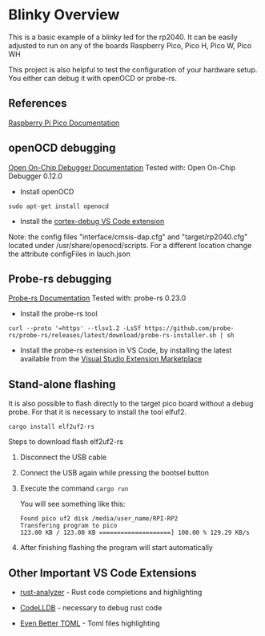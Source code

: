 Blinky Overview
===============

This is a basic example of a blinky led for the rp2040.
It can be easily adjusted to run on any of the boards Raspberry Pico, Pico H, Pico W, Pico WH

This project is also helpful to test the configuration of your hardware setup.
You either can debug it with openOCD or probe-rs.



References
----------

[Raspberry Pi Pico Documentation](https://www.raspberrypi.com/documentation/microcontrollers/raspberry-pi-pico.html)


openOCD debugging
-----------------

[Open On-Chip Debugger Documentation](https://openocd.org/pages/about.html)
Tested with: Open On-Chip Debugger 0.12.0

+ Install openOCD
```
sudo apt-get install openocd
```
+ Install the [cortex-debug VS Code extension](https://open-vsx.org/extension/marus25/cortex-debug)

Note: the config files "interface/cmsis-dap.cfg" and "target/rp2040.cfg" located under /usr/share/openocd/scripts. For a different location change the attribute configFiles in lauch.json

Probe-rs debugging
------------------

[Probe-rs Documentation](https://probe.rs/docs/overview/about-probe-rs/)
Tested with: probe-rs 0.23.0

+ Install the probe-rs tool

```
curl --proto '=https' --tlsv1.2 -LsSf https://github.com/probe-rs/probe-rs/releases/latest/download/probe-rs-installer.sh | sh
```

+ Install the probe-rs extension in VS Code, by installing the latest available from the [Visual Studio Extension Marketplace](https://marketplace.visualstudio.com/items?itemName=probe-rs.probe-rs-debugger&ssr=false)

Stand-alone flashing
--------------------

It is also possible to flash directly to the target pico board without a debug probe.
For that it is necessary to install the tool elfuf2.

```
cargo install elf2uf2-rs
```

Steps to download flash elf2uf2-rs

1. Disconnect the USB cable
2. Connect the USB again while pressing the bootsel button
3. Execute the command ```cargo run```

    You will see something like this:
    ```
    Found pico uf2 disk /media/user_name/RPI-RP2
    Transfering program to pico
    123.00 KB / 123.00 KB ====================] 100.00 % 129.29 KB/s
    ```

4. After finishing flashing the program will start automatically


Other Important VS Code Extensions
----------------------------------

+ [rust-analyzer](https://open-vsx.org/vscode/item?itemName=rust-lang.rust-analyzer) - Rust code completions and highlighting

+ [CodeLLDB](https://open-vsx.org/vscode/item?itemName=vadimcn.vscode-lldb) - necessary to debug rust code

+ [Even Better TOML](https://open-vsx.org/vscode/item?itemName=tamasfe.even-better-toml) - Toml files highlighting